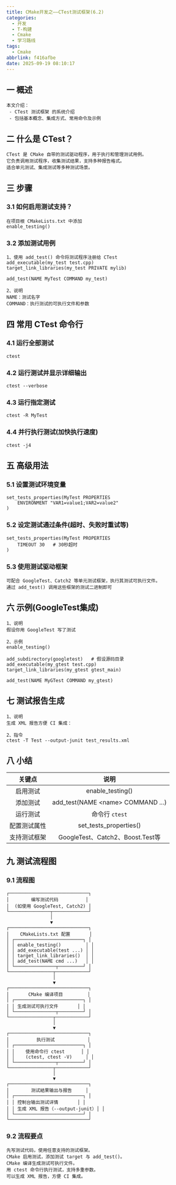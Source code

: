```yaml
---
title: CMake开发之——CTest测试框架(6.2)
categories:
  - 开发
  - T-构建
  - Cmake
  - 学习路线
tags:
  - Cmake
abbrlink: f416afbe
date: 2025-09-19 08:10:17
---
```

## 一 概述

```
本文介绍： 
 - CTest 测试框架 的系统介绍
 - 包括基本概念、集成方式、常用命令及示例
```

<!--more-->

## 二 什么是 CTest？

```
CTest 是 CMake 自带的测试驱动程序，用于执行和管理测试用例。
它负责调用测试程序，收集测试结果，支持多种报告格式。
适合单元测试、集成测试等多种测试场景。
```

## 三 步骤

### 3.1 如何启用测试支持？

```
在项目根 CMakeLists.txt 中添加
enable_testing()
```

### 3.2 添加测试用例

```
1、使用 add_test() 命令将测试程序注册给 CTest
add_executable(my_test test.cpp)
target_link_libraries(my_test PRIVATE mylib)

add_test(NAME MyTest COMMAND my_test)

2、说明
NAME：测试名字
COMMAND：执行测试的可执行文件和参数
```

## 四 常用 CTest 命令行

### 4.1 运行全部测试

```
ctest
```

### 4.2 运行测试并显示详细输出

```
ctest --verbose
```

### 4.3 运行指定测试

```
ctest -R MyTest
```

### 4.4 并行执行测试(加快执行速度)

```
ctest -j4
```

## 五 高级用法

### 5.1 设置测试环境变量

```
set_tests_properties(MyTest PROPERTIES
    ENVIRONMENT "VAR1=value1;VAR2=value2"
)
```

### 5.2 设定测试通过条件(超时、失败时重试等)

```
set_tests_properties(MyTest PROPERTIES
    TIMEOUT 30   # 30秒超时
)
```

### 5.3 使用测试驱动框架

```
可配合 GoogleTest、Catch2 等单元测试框架，执行其测试可执行文件。
通过 add_test() 调用这些框架的测试二进制即可
```

## 六 示例(GoogleTest集成)

```
1、说明
假设你用 GoogleTest 写了测试

2、示例
enable_testing()

add_subdirectory(googletest)   # 假设源码目录
add_executable(my_gtest test.cpp)
target_link_libraries(my_gtest gtest_main)

add_test(NAME MyGTest COMMAND my_gtest)
```

## 七 测试报告生成

```
1、说明
生成 XML 报告方便 CI 集成：

2、指令
ctest -T Test --output-junit test_results.xml
```

## 八 小结

|    关键点    |                说明                |
| :----------: | :--------------------------------: |
|   启用测试   |          enable_testing()          |
|   添加测试   | add_test(NAME \<name> COMMAND ...) |
|   运行测试   |           命令行 `ctest`           |
| 配置测试属性 |       set_tests_properties()       |
| 支持测试框架 |  GoogleTest、Catch2、Boost.Test等  |

## 九 测试流程图

### 9.1 流程图

```
┌─────────────────────────────┐
│        编写测试代码          │
│  (如使用 GoogleTest, Catch2) │
└───────────────┬─────────────┘
                │
                ▼
┌─────────────────────────────┐
│    CMakeLists.txt 配置       │
│ ┌─────────────────────────┐ │
│ │ enable_testing()         │ │
│ │ add_executable(test ...) │ │
│ │ target_link_libraries()  │ │
│ │ add_test(NAME cmd ...)   │ │
│ └───────────────┬─────────┘ │
└────────────────┬────────────┘
                 │
                 ▼
┌─────────────────────────────┐
│       CMake 编译项目         │
│ ┌─────────────────────────┐ │
│ │ 生成测试可执行文件       │ │
│ └───────────────┬─────────┘ │
└────────────────┬────────────┘
                 │
                 ▼
┌─────────────────────────────┐
│          执行测试            │
│ ┌─────────────────────────┐ │
│ │    使用命令行 ctest      │ │
│ │    (ctest, ctest -V)     │ │
│ └───────────────┬─────────┘ │
└────────────────┬────────────┘
                 │
                 ▼
┌─────────────────────────────┐
│        测试結果输出与报告     │
│ ┌─────────────────────────┐ │
│ │ 控制台输出测试详情       │ │
│ │ 生成 XML 报告（--output-junit）│ │
│ └─────────────────────────┘ │
└─────────────────────────────┘
```

### 9.2 流程要点

```
先写测试代码，使用任意支持的测试框架。
CMake 启用测试，添加测试 target 与 add_test()。
CMake 编译生成测试可执行文件。
用 ctest 命令行执行测试，支持多重参数。
可以生成 XML 报告，方便 CI 集成。
```

